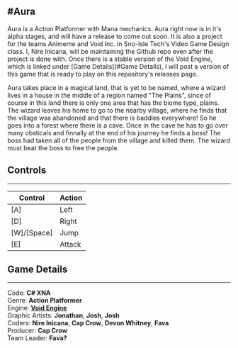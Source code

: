 #Aura
---
Aura is a Action Platformer with Mana mechanics. Aura right now is in it's alpha stages, and will have a release to come out soon. It is also a project for the teams Animeme and Void Inc. in Sno-Isle Tech's Video Game Design class. I, Nire Inicana, will be maintaining the Github repo even after the project is done with. Once there is a stable version of the Void Engine, which is linked under [Game Details](#Game Details), I will post a version of this game that is ready to play on this repository's releases page.

Aura takes place in a magical land, that is yet to be named, where a wizard lives in a house in the middle of a region named "The Plains", since of course in this land there is only one area that has the biome type, plains. The wizard leaves his home to go to the nearby village, where he finds that the village was abandoned and that there is baddies everywhere! So he goes into a forest where there is a cave. Once in the cave he has to go over many obsticals and finnally at the end of his journey he finds a boss! The boss had taken all of the people from the village and killed them. The wizard must beat the boss to free the people.

## Controls
---
| Control     | Action |
|-------------|--------|
| [A]         | Left   |
| [D]         | Right  |
| [W]/[Space] | Jump   |
| [E]         | Attack |

## Game Details
---
Code: **C# XNA**   
Genre: **Action Platformer**   
Engine: **[Void Engine](http://github.com/TZCraft-NSR/VoidEngine)**   
Graphic Artists: **Jonathan**, **Josh**, **Josh**   
Coders: **Nire Inicana**, **Cap Crow**, **Devon Whitney**, **Fava**   
Producer: **Cap Crow**   
Team Leader: **Fava?**   
